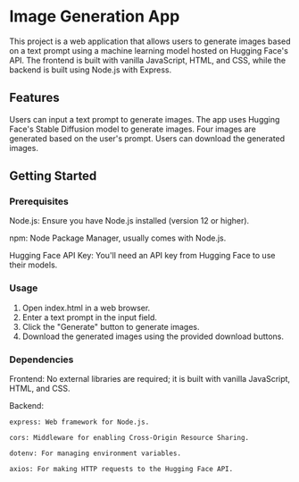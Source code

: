 # Image Generation App
This project is a web application that allows users to generate images based on a text prompt using a machine learning model hosted on Hugging Face's API. The frontend is built with vanilla JavaScript, HTML, and CSS, while the backend is built using Node.js with Express.

## Features
Users can input a text prompt to generate images.
The app uses Hugging Face's Stable Diffusion model to generate images.
Four images are generated based on the user's prompt.
Users can download the generated images.


## Getting Started
### Prerequisites
Node.js: Ensure you have Node.js installed (version 12 or higher).

npm: Node Package Manager, usually comes with Node.js.

Hugging Face API Key: You'll need an API key from Hugging Face to use their models.

### Usage
1. Open index.html in a web browser.
2. Enter a text prompt in the input field.
3. Click the "Generate" button to generate images.
4. Download the generated images using the provided download buttons.

### Dependencies

Frontend:
    No external libraries are required; it is built with vanilla JavaScript, HTML, and CSS.

Backend:

    express: Web framework for Node.js.

    cors: Middleware for enabling Cross-Origin Resource Sharing.

    dotenv: For managing environment variables.
    
    axios: For making HTTP requests to the Hugging Face API.